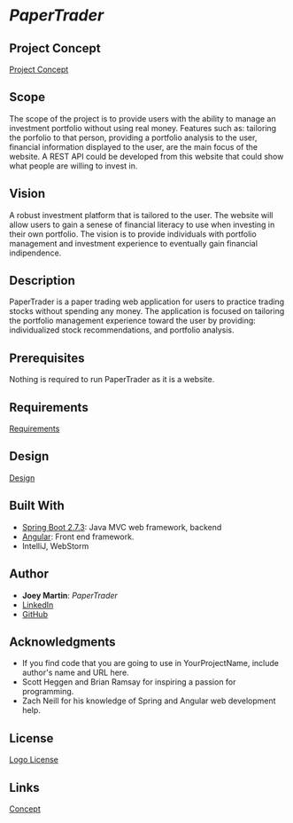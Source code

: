 # *PaperTrader*

## Project Concept

[Project Concept](concept.md)


## Scope

The scope of the project is to provide users with the ability to manage an investment portfolio without using real money. Features such as: tailoring the porfolio to that person, providing a portfolio analysis to the user, financial information displayed to the user, are the main focus of the website. A REST API could be developed from this website that could show what people are willing to invest in. 

## Vision

A robust investment platform that is tailored to the user. The website will allow users to gain a senese of financial literacy to use when investing in their own portfolio. The vision is to provide individuals with portfolio management and investment experience to eventually gain financial indipendence. 

## Description

PaperTrader is a paper trading web application for users to practice trading stocks without spending any money. The application is focused on tailoring the portfolio management experience toward the user by providing: individualized stock recommendations, and portfolio analysis. 

## Prerequisites

Nothing is required to run PaperTrader as it is a website.

## Requirements

[Requirements](requirements.md)

## Design

[Design](design.md)

## Built With

- [Spring Boot 2.7.3](https://spring.io): Java MVC web framework, backend
- [Angular](https://angular.io): Front end framework.
- IntelliJ, WebStorm

## Author

- **Joey Martin**: *PaperTrader* 
- [LinkedIn](www.linkedin.com/in/joey-martin-8727641a1) 
- [GitHub](https://github.com/martinj2-dot)

## Acknowledgments

- If you find code that you are going to use in YourProjectName, include author's name and URL here.
- Scott Heggen and Brian Ramsay for inspiring a passion for programming.
- Zach Neill for his knowledge of Spring and Angular web development help.

## License 
[Logo License](/Files/license.pdf)
## Links

[Concept](concept.md)
